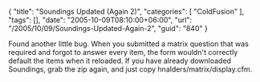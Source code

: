 {
	"title": "Soundings Updated (Again 2)",
	"categories": [
		"ColdFusion"
	],
	"tags": [],
	"date": "2005-10-09T08:10:00+06:00",
	"url": "/2005/10/09/Soundings-Updated-Again-2",
	"guid": "840"
}

Found another little bug. When you submitted a matrix question that was required and forgot to answer every item, the form wouldn't correctly default the items when it reloaded. If you have already downloaded Soundings, grab the zip again, and just copy hnalders/matrix/display.cfm.